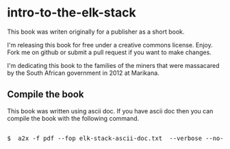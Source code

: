 # intro-to-the-elk-stack

This book was writen originally for a publisher as a short book.

I'm releasing this book for free under a creative commons license.
Enjoy. Fork me on github or submit a pull request if you want to make changes.

I'm dedicating this book to the families of the miners that were massacared by the
South African government in 2012 at Marikana.


## Compile the book

This book was written using ascii doc. If you have ascii doc then you can compile the book
with the following command.

<pre>

$  a2x -f pdf --fop elk-stack-ascii-doc.txt  --verbose --no-xmllint

</pre>
